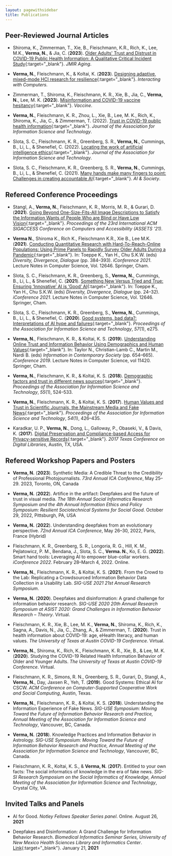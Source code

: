 ```yaml
---
layout: pagewithsidebar
title: Publications
---
```


## Peer-Reviewed Journal Articles
* Shiroma, K., Zimmerman, T., Xie, B., Fleischmann, K.R., Rich, K., Lee, M.K., **Verma, N.**, & Jia, C. (**2023**). [Older Adults' Trust and Distrust in COVID-19 Public Health Information: A Qualitative Critical Incident Study](http://doi.org/k3jz){:target="_blank"}. *JMIR Aging*.

* **Verma, N.**, Fleischmann, K., & Koltai, K. (**2023**). [Designing adaptive, mixed-mode HCI research for resilience](https://doi.org/khpm){:target="_blank"}. *Interacting with Computers.*

* Zimmerman, T., Shiroma, K., Fleischmann, K. R., Xie, B., Jia, C., **Verma, N.**, Lee, M. K. (**2023**). [Misinformation and COVID-19 vaccine hesitancy](https://doi.org/jnbh){:target="_blank"}. *Vaccine*.

* **Verma, N.**, Fleischmann, K. R., Zhou, L., Xie, B., Lee, M. K., Rich, K., Shiroma, K., Jia, C., & Zimmerman, T. (2022). [Trust in COVID-19 public health information](https://doi.org/jd5q){:target="_blank"}. *Journal of the Association for Information Science and Technology*.

* Slota, S. C., Fleischmann, K. R., Greenberg, S. R., **Verma, N.**, Cummings, B., Li, L., & Shenefiel, C. (2022). [Locating the work of artificial intelligence ethics](https://doi.org/h4bk){:target="_blank"}. *Journal of the Association for Information Science and Technology*.

* Slota, S. C., Fleischmann, K. R., Greenberg, S. R., **Verma, N.**, Cummings, B., Li, L., & Shenefiel, C. (2021). [Many hands make many fingers to point: Challenges in creating accountable AI](https://doi.org/gpb58n){:target="_blank"}. *AI & Society*.


## Refereed Conference Proceedings

* Stangl, A., **Verma, N.**, Fleischmann, K. R., Morris, M. R., & Gurari, D. (**2021**). [Going Beyond One-Size-Fits-All Image Descriptions to Satisfy the Information Wants of People Who are Blind or Have Low Vision](https://doi.org/h4bm){:target="_blank"}. *Proceedings of the 23rd International ACM SIGACCESS Conference on Computers and Accessibility (ASSETS ’21)*.

* **Verma N.**, Shiroma K., Rich K., Fleischmann K.R., Xie B., Lee M.K. (**2021**). [Conducting Quantitative Research with Hard-To-Reach-Online Populations: Using Prime Panels to Rapidly Survey Older Adults During a Pandemic](https://doi.org/10/gjh99z){:target="_blank"}. In: Toeppe K., Yan H., Chu S.K.W. (eds) *Diversity, Divergence, Dialogue* (pp. 384–393). *iConference 2021*. Lecture Notes in Computer Science, Vol. 12646. Springer, Cham.

* Slota, S. C., Fleischmann, K. R., Greenberg, S., **Verma, N.**, Cummings, B., Li, L., & Shenefiel, C. (**2021**). [Something New Versus Tried and True: Ensuring ‘Innovative’ AI is ‘Good’ AI](https://doi.org/10/gjh992){:target="_blank"}. In: Toeppe K., Yan H., Chu S.K.W. (eds) *Diversity, Divergence, Dialogue* (pp. 24–32). *iConference 2021*. Lecture Notes in Computer Science, Vol. 12646. Springer, Cham.

* Slota, S. C., Fleischmann, K. R., Greenberg, S., **Verma, N.**, Cummings, B., Li, L., & Shenefiel, C. (**2020**). [Good systems, bad data?: Interpretations of AI hype and failures](https://doi.org/10/ghkc72){:target="_blank"}. *Proceedings of the Association for Information Science and Technology*, *57*(1), e275.

* **Verma, N.**, Fleischmann, K. R., & Koltai, K. S. (**2019**). [Understanding Online Trust and Information Behavior Using Demographics and Human Values](https://doi.org/ghkc6h){:target="_blank"}. In: Taylor N., Christian-Lamb C., Martin M., Nardi B. (eds) *Information in Contemporary Society* (pp. 654–665). *iConference 2019*. Lecture Notes in Computer Science, vol 11420. Springer, Cham.

* **Verma, N.**, Fleischmann, K. R., & Koltai, K. S. (**2018**). [Demographic factors and trust in different news sources](https://doi.org/ghkc6j){:target="_blank"}. *Proceedings of the Association for Information Science and Technology*, *55*(1), 524–533.

* **Verma, N.**, Fleischmann, K. R., & Koltai, K. S. (**2017**). [Human Values and Trust in Scientific Journals, the Mainstream Media and Fake News](https://doi.org/ghkc6k){:target="_blank"}. *Proceedings of the Association for Information Science and Technology*, *54*(1), 426–435.

* Karadkar, U. P., **Verma, N.**, Dong, L., Galloway, P., Obaseki, V., & Davis, K. (**2017**). [Digital Preservation and Compliance-based Access for Privacy-sensitive Records](https://tdl-ir.tdl.org/items/e6875aac-cec1-4e40-bcb3-d8e41300c5bb){:target="_blank"}. *2017 Texas Conference on Digital Libraries*, Austin, TX, USA.

## Refereed Workshop Papers and Posters

* **Verma, N.** (**2023**). Synthetic Media: A Credible Threat to the Credibility of Professional Photojournalists. *73rd Annual ICA Conference*, May 25–29. 2023, Toronto, ON, Canada

* **Verma, N.** (**2022**). Artifice in the artifact: Deepfakes and the future of trust in visual media. *The 18th Annual Social Informatics Research Symposium and the 4th Annual Information Ethics and Policy Symposium: Resilient Sociotechnical Systems for Social Good*. October 29, 2022, Pittsburgh, PA, USA

* **Verma, N.** (**2022**). Understanding deepfakes from an evolutionary perspective. *72nd Annual ICA Conference*, May 26–30, 2022, Paris, France (Hybrid)

* Fleischmann, K. R., Greenberg, S. R., Longoria, R. G., Hill, K. M., Pejlatowicz, P. M., Bendana, J., Slota, S. C., **Verma. N.**, Ko, E. G. (**2022**). Smart hand tools: Leveraging AI to empower blue-collar workers. *iConference 2022*. February 28–March 4, 2022. Online.

* **Verma, N.**, Fleischmann, K. R., & Koltai, K. S. (**2021**). From the Crowd to the Lab: Replicating a Crowdsourced Information Behavior Data Collection in a Usability Lab. *SIG-USE 2021 21st Annual Research Symposium*.

* **Verma, N.** (**2020**). Deepfakes and disinformation: A grand challenge for information behavior research. *SIG-USE 2020 20th Annual Research Symposium at ASIST 2020: Grand Challenges in Information Behavior Research – Theory*. Virtual.

* Fleischmann, K. R., Xie, B., Lee, M. K., **Verma, N.**, Shiroma, K., Rich, K., Sagna, A., Davis, N., Jia, C., Zhang, A., & Zimmerman, T. (**2020**). Trust in health information about COVID-19: age, eHealth literacy, and human values. *The University of Texas at Austin COVID-19 Conference*. Virtual.

* **Verma, N.**, Shiroma, K., Rich, K., Fleischmann, K. R., Xie, B., & Lee, M. K. (**2020**). Studying the COVID-19 Related Health Information Behavior of Older and Younger Adults. *The University of Texas at Austin COVID-19 Conference*. Virtual.

* Fleischmann, K. R., Simons, R. N., Greenberg, S. R., Gurari, D., Stangl, A., **Verma, N.**, Day, Jaxsen R., Yeh, T. (**2019**). Good Systems: Ethical AI for CSCW. *ACM Conference on Computer-Supported Cooperative Work and Social Computing*, Austin, Texas.

* **Verma, N.**, Fleischmann, K. R., & Koltai, K. S. (**2018**). Understanding the Information Experience of Fake News. *SIG-USE Symposium: Moving Toward the Future of Information Behavior Research and Practice, Annual Meeting of the Association for Information Science and Technology*, Vancouver, BC, Canada.

* **Verma, N.** (**2018**). Knowledge Practices and Information Behavior in Astrology. *SIG-USE Symposium: Moving Toward the Future of Information Behavior Research and Practice, Annual Meeting of the Association for Information Science and Technology*, Vancouver, BC, Canada.

* Fleischmann, K. R., Koltai, K. S., & **Verma, N.** (**2017**). Entitled to your own facts: The social informatics of knowledge in the era of fake news. *SIG-SI Research Symposium on the Social Informatics of Knowledge, Annual Meeting of the Association for Information Science and Technology*, Crystal City, VA.

## Invited Talks and Panels

* AI for Good. *Notley Fellows Speaker Series panel*. Online. August 26, **2021**

* Deepfakes and Disinformation: A Grand Challenge for Information Behavior Research. *Biomedical Informatics Seminar Series, University of New Mexico Health Sciences Library and Informatics Center*. [Link](https://libguides.health.unm.edu/blog/HSLICs-Biomedical-Informatics-Seminar-Series-presents-Nitin-Verma-MSIS){:target="_blank"}. January 21, **2021**